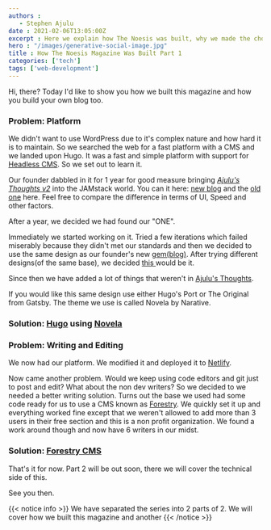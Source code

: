 ```yaml
---
authors : 
   - Stephen Ajulu
date : 2021-02-06T13:05:00Z
excerpt : Here we explain how The Noesis was built, why we made the choices we made during building and how you too can build a JAMstack website with ease
hero : "/images/generative-social-image.jpg"
title : How The Noesis Magazine Was Built Part 1
categories: ['tech']
tags: ['web-development']
---
```


Hi, there? Today I'd like to show you how we built this magazine and how you build your own blog too.

### Problem: Platform

We didn't want to use WordPress due to it's complex nature and how hard it is to maintain. So we searched the web for a fast platform with a CMS and we landed upon Hugo. It was a fast and simple platform with support for [Headless CMS](https://blog.stephenajulu.com/post/building-a-beautiful-progressive-jamstack-blog-part-1-day-1-to-3/). So we set out to learn it.

Our founder dabbled in it for 1 year for good measure bringing [_Ajulu's Thoughts v2_](https://blog.stephenajulu.com) into the JAMstack world. You can it here: [new blog](https://blog.stephenajulu.com)  and the [old one](https://ajulusthoughts.wordpress.com) here. Feel free to compare the difference in terms of UI, Speed and other factors.

After a year, we decided we had found our "ONE".

Immediately we started working on it. Tried a few iterations which failed miserably because they didn't met our standards and then we decided to use the same design as our founder's new [gem(blog)](https://blog.stephenajulu.com). After trying different designs(of the same base), we decided [this ](https://thenoesiske.netlify.app)would be it.

Since then we have added a lot of things that weren't in [Ajulu's Thoughts](https://blog.stephenajulu.com).

If you would like this same design use either Hugo's Port or The Original from Gatsby. The theme we use is called Novela by Narative.

### Solution: [Hugo](https://gohugo.io) using [Novela](https://github.com/forestryio/novela-hugo-starter)

### Problem: Writing and Editing

We now had our platform. We modified it and deployed it to [Netlify](https://netlify.com).

Now came another problem. Would we keep using code editors and git just to post and edit? What about the non dev writers? So we decided to we needed a better writing solution. Turns out the base we used had some code ready for us to use a CMS known as [Forestry](https://forestry.io). We quickly set it up and everything worked fine except that we weren't allowed to add more than 3 users in their free section and this is a non profit organization. We found a work around though and now have 6 writers in our midst.

### Solution: [Forestry CMS](https://forestry.io)

That's it for now. Part 2 will be out soon, there we will cover the technical side of this.

See you then.

{{< notice info >}} We have separated the series into 2 parts of 2. We will cover how we built this magazine and another {{< /notice >}}
